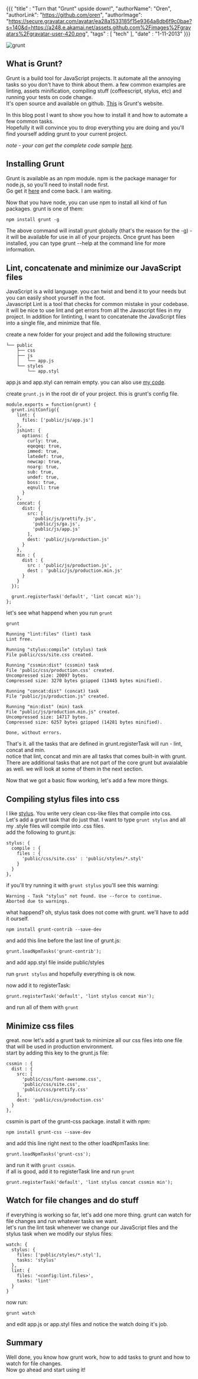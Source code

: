 {{{
  "title" : "Turn that \"Grunt\" upside down!",
  "authorName": "Oren",
  "authorLink": "https://github.com/oren",
  "authorImage": "https://secure.gravatar.com/avatar/ea28a1533185f15e9364a8db6f9c0bae?s=140&d=https://a248.e.akamai.net/assets.github.com%2Fimages%2Fgravatars%2Fgravatar-user-420.png",
  "tags" : [ "tech" ],
  "date" : "1-11-2013"
}}}

![grunt](http://a2.ec-images.myspacecdn.com/images02/56/4931bf18944e44d4b4908fdb0decebac/l.jpg)

## What is Grunt?
Grunt is a build tool for JavaScript projects. It automate all the annoying tasks so you don't have to think about them.
a few common examples are linting, assets minification, compiling stuff (coffeescript, stylus, etc) and running your tests on code change.  
It's open source and available on github. [This](http://gruntjs.com/) is Grunt's website.

In this blog post I want to show you how to install it and  how to automate a few common tasks.  
Hopefully it will convince you to drop everything you are doing and you'll find yourself adding grunt to your current project.

*note - your can get the complete code sample [here](https://github.com/oren/oren.github.com/tree/master/posts/grunt).*

## Installing Grunt
Grunt is available as an npm module. npm is the package manager for node.js, so you'll need to install node first.  
Go get it [here](http://nodejs.org/) and come back. I am waiting.

Now that you have node, you can use npm to install all kind of fun packages. grunt is one of them: 

    npm install grunt -g

The above command will install grunt globally (that's the reason for the -g) - it will be available for use in all of your projects. Once grunt has been installed, you can type grunt --help at the command line for more information. 

## Lint, concatenate and minimize our JavaScript files
JavaScript is a wild language. you can twist and bend it to your needs but you can easily shoot yourself in the foot.  
Javascript Lint is a tool that checks for common mistake in your codebase. it will be nice to use lint and get errors from all the Javascript files in my project. In addition for lintinting, I want to concatenate the JavaScript files into a single file, and minimize that file.  

create a new folder for your project and add the following structure:

    └── public
        ├── css
        ├── js
        │   └── app.js
        └── styles
            └── app.styl

app.js and app.styl can remain empty. you can also use [my code](https://github.com/oren/oren.github.com/tree/master/posts/grunt).

create `grunt.js` in the root dir of your project. this is grunt's config file.

    module.exports = function(grunt) {
      grunt.initConfig({
        lint: {
          files: ['public/js/app.js']
        },
        jshint: {
          options: {
            curly: true,
            eqeqeq: true,
            immed: true,
            latedef: true,
            newcap: true,
            noarg: true,
            sub: true,
            undef: true,
            boss: true,
            eqnull: true
          }
        },
        concat: {
          dist: {
            src: [
              'public/js/prettify.js',
              'public/js/ga.js',
              'public/js/app.js'
            ],
            dest: 'public/js/production.js'
          }
        },
        min : {
          dist : {
            src : 'public/js/production.js',
            dest : 'public/js/production.min.js'
          }
        }
      });

      grunt.registerTask('default', 'lint concat min');
    };

let's see what happend when you run `grunt`

    grunt

    Running "lint:files" (lint) task
    Lint free.

    Running "stylus:compile" (stylus) task
    File public/css/site.css created.

    Running "cssmin:dist" (cssmin) task
    File 'public/css/production.css' created.
    Uncompressed size: 20097 bytes.
    Compressed size: 3270 bytes gzipped (13445 bytes minified).

    Running "concat:dist" (concat) task
    File "public/js/production.js" created.

    Running "min:dist" (min) task
    File "public/js/production.min.js" created.
    Uncompressed size: 14717 bytes.
    Compressed size: 6257 bytes gzipped (14281 bytes minified).

    Done, without errors.

That's it. all the tasks that are defined in grunt.registerTask will run - lint, concat and min.  
notice that lint, concat and min are all tasks that comes built-in with grunt. There are additional tasks that are not part of the core grunt but avaialable as well. we will look at some of them in the next section.

Now that we got a basic flow working, let's add a few more things.

## Compiling stylus files into css

I like [stylus](http://learnboost.github.com/stylus/). You write very clean css-like files that compile into css.  
Let's add a grunt task that do just that. I want to type `grunt stylus` and all my .style files will compile into .css files.  
add the following to grunt.js:

    stylus: {
      compile : {
        files : {
          'public/css/site.css' : 'public/styles/*.styl'
        }
      }
    },

if you'll try running it with `grunt stylus` you'll see this warning:

    Warning - Task "stylus" not found. Use --force to continue.
    Aborted due to warnings.

what happend? oh, stylus task does not come with grunt. we'll have to add it ourself.

    npm install grunt-contrib --save-dev

and add this line before the last line of grunt.js:

    grunt.loadNpmTasks('grunt-contrib');

and add app.styl file inside public/styles

run `grunt stylus` and hopefully everything is ok now.

now add it to registerTask: 

    grunt.registerTask('default', 'lint stylus concat min');

and run all of them with `grunt`

## Minimize css files

great. now let's add a grunt task to minimize all our css files into one file that will be used in production environment.  
start by adding this key to the grunt.js file:
    
    cssmin : {
      dist : {
        src: [
          'public/css/font-awesome.css',
          'public/css/site.css',
          'public/css/prettify.css'
        ],
        dest: 'public/css/production.css'
      }
    },

cssmin is part of the grunt-css package. install it with npm:

    npm install grunt-css --save-dev

and add this line right next to the other loadNpmTasks line:

    grunt.loadNpmTasks('grunt-css');                                 

and run it with `grunt cssmin`.  
if all is good, add it to registerTask line and run `grunt`

    grunt.registerTask('default', 'lint stylus concat cssmin min');  

## Watch for file changes and do stuff

if everything is working so far, let's add one more thing. grunt can watch for file changes and run whatever tasks we want.  
let's run the lint task whenever we change our JavaScript files and the stylus task when we modify our stylus files:

    watch: {
      stylus: {
        files: ['public/styles/*.styl'],
        tasks: 'stylus'
      },
      lint: {
        files: '<config:lint.files>',
        tasks: 'lint'
      }
    }

now run:

    grunt watch

and edit app.js or app.styl files and notice the watch doing it's job.  

## Summary

Well done, you know how grunt work, how to add tasks to grunt and how to watch for file changes.  
Now go ahead and start using it!

